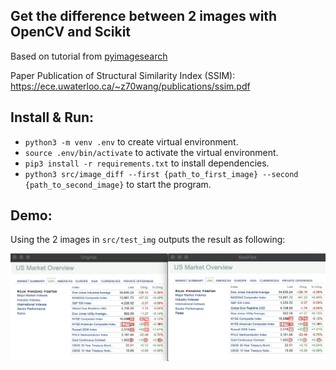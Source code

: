 ## Get the difference between 2 images with OpenCV and Scikit

Based on tutorial from [pyimagesearch](https://www.pyimagesearch.com/2017/06/19/image-difference-with-opencv-and-python)

Paper Publication of Structural Similarity Index (SSIM): https://ece.uwaterloo.ca/~z70wang/publications/ssim.pdf

## Install & Run:
+ `python3 -m venv .env` to create virtual environment.
+ `source .env/bin/activate` to activate the virtual environment.
+ `pip3 install -r requirements.txt` to install dependencies.
+ `python3 src/image_diff --first {path_to_first_image} --second {path_to_second_image}` to start the program.

## Demo:

Using the 2 images in `src/test_img` outputs the result as following:

![demo](./demo.png)
